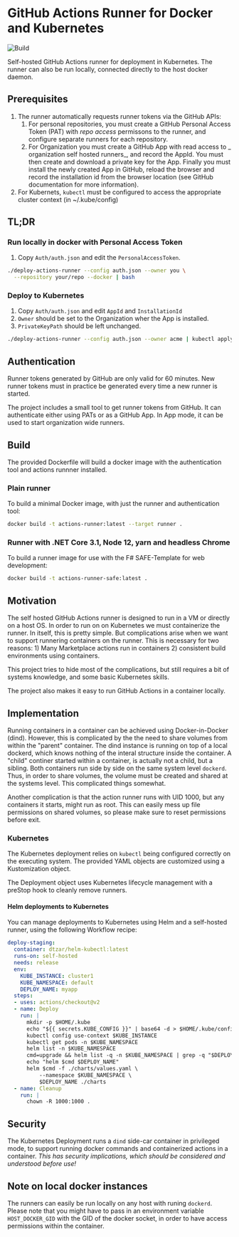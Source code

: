 # GitHub Actions Runner for Docker and Kubernetes

![Build](https://github.com/juselius/actions-runner-kubernetes/workflows/Build/badge.svg)

Self-hosted GitHub Actions runner for deployment in Kubernetes. The runner can
also be run locally, connected directly to the host docker daemon.

## Prerequisites

1. The runner automatically requests runner tokens via the GitHub APIs:
    1. For personal repositories, you must create a GitHub Personal Access
    Token (PAT) with _repo access_ permissons to the runner, and configure
    separate runners for each repository.
    2. For Organization you must create a GitHub App with read access to _
    organization self hosted runners_, and record the AppId. You must then
    create and download a private key for the App. Finally you must install
    the newly created App in GitHub, reload the browser and record the
    installation id from the browser location (see GitHub documentation for
    more information).
2. For Kubernets, `kubectl` must be configured to access the appropriate cluster
   context (in ~/.kube/config)

## TL;DR

### Run locally in docker with Personal Access Token

1. Copy `Auth/auth.json` and edit the `PersonalAccessToken`.

```sh
./deploy-actions-runner --config auth.json --owner you \
  --repository your/repo --docker | bash
```

### Deploy to Kubernetes

1. Copy `Auth/auth.json` and edit `AppId` and `InstallationId`
2. `Owner` should be set to the Organization wher the App is installed.
3. `PrivateKeyPath` should be left unchanged.

```sh
./deploy-actions-runner --config auth.json --owner acme | kubectl apply -f -
```

## Authentication

Runner tokens generated by GitHub are only valid for 60 minutes. New runner
tokens must in practice be generated every time a new runner is
started.

The project includes a small tool to get runner tokens from GitHub.
It can authenticate either using PATs or as a GitHub App. In App mode, it can
be used to start organization wide runners.

## Build

The provided Dockerfile will build a docker image with the authentication tool
and actions runnner installed.

### Plain runner

To build a minimal Docker image, with just the runner and authentication tool:

```sh
docker build -t actions-runner:latest --target runner .
```

### Runner with .NET Core 3.1, Node 12, yarn and headless Chrome

To build a runner image for use with the F# SAFE-Template for web
development:

```sh
docker build -t actions-runner-safe:latest .
```

## Motivation

The self hosted GitHub Actions runner is designed to run in a VM or directly on
a host OS. In order to run on on Kubernetes we must containerize the runner. In
itself, this is pretty simple. But complications arise when we want to support
runnering containers on the runner. This is necessary for two reasons: 1) Many
Marketplace actions run in containers 2) consistent build environments using
containers.

This project tries to hide most of the complications, but still
requires a bit of systems knowledge, and some basic Kubernetes skills.

The project also makes it easy to run GitHub Actions in a container locally.

## Implementation

Running containers in a container can be achieved using Docker-in-Docker (dind).
However, this is complicated by the the need to share volumes from within the
"parent" container. The dind instance is running on top of a local dockerd,
which knows nothing of the interal structure inside the container. A "child"
continer started within a container, is actually not a child, but a sibling.
Both containers run side by side on the same system level `dockerd`. Thus, in
order to share volumes, the volume must be created and shared at the systems
level. This complicated things somewhat.

Another complication is that the action runner runs with UID 1000, but any
containers it starts, might run as root. This can easily mess up file
permissions on shared volumes, so please make sure to reset permissions before
exit.

### Kubernetes

The Kubernetes deployment relies on `kubectl` being configured correctly on the
executing system. The provided YAML objects are customized using a Kustomization
object.

The Deployment object uses Kubernetes lifecycle management with a preStop hook
to cleanly remove runners.

#### Helm deployments to Kubernetes

You can manage deployments to Kubernetes using Helm and a self-hosted runner,
using the following Workflow recipe:

```yaml
deploy-staging:
  container: dtzar/helm-kubectl:latest
  runs-on: self-hosted
  needs: release
  env:
    KUBE_INSTANCE: cluster1
    KUBE_NAMESPACE: default
    DEPLOY_NAME: myapp
  steps:
  - uses: actions/checkout@v2
  - name: Deploy
    run: |
      mkdir -p $HOME/.kube
      echo "${{ secrets.KUBE_CONFIG }}" | base64 -d > $HOME/.kube/config
      kubectl config use-context $KUBE_INSTANCE
      kubectl get pods -n $KUBE_NAMESPACE
      helm list -n $KUBE_NAMESPACE
      cmd=upgrade && helm list -q -n $KUBE_NAMESPACE | grep -q "$DEPLOY_NAME" || cmd=install
      echo "helm $cmd $DEPLOY_NAME"
      helm $cmd -f ./charts/values.yaml \
          --namespace $KUBE_NAMESPACE \
          $DEPLOY_NAME ./charts
  - name: Cleanup
    run: |
      chown -R 1000:1000 .
```

## Security

The Kubernetes Deployment runs a `dind` side-car container in privileged mode,
to support running docker commands and containerized actions in a container.
*This has security implications, which should be considered and understood
before use!*

## Note on local docker instances

The runners can easily be run locally on any host with runing `dockerd`. Please
note that you might have to pass in an environment variable `HOST_DOCKER_GID`
with the GID of the docker socket, in order to have access permissions within
the container.
